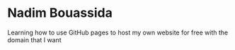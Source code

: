 # Nadim Bouassida
Learning how to use GitHub pages to host my own website for free with the domain that I want 
